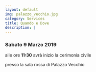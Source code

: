 ```yaml
---
layout: default
img: palazzo_vecchio.jpg
category: Services
title: Quando e Dove
description: |
---
```


### Sabato 9 Marzo 2019

alle ore **11:30** avrà inizio la cerimonia civile

presso la sala rossa di Palazzo Vecchio
